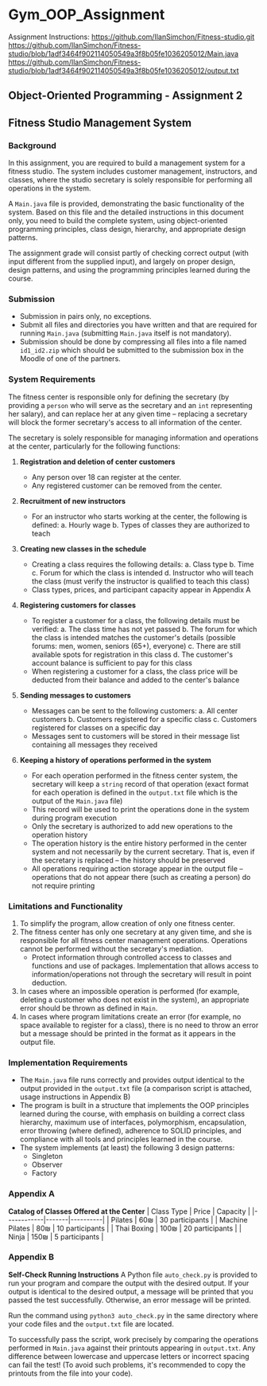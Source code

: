 # Gym_OOP_Assignment
Assignment Instructions:
https://github.com/IlanSimchon/Fitness-studio.git
https://github.com/IlanSimchon/Fitness-studio/blob/1adf3464f902114050549a3f8b05fe1036205012/Main.java
https://github.com/IlanSimchon/Fitness-studio/blob/1adf3464f902114050549a3f8b05fe1036205012/output.txt

## Object-Oriented Programming - Assignment 2
## Fitness Studio Management System

### Background
In this assignment, you are required to build a management system for a fitness studio. The system includes customer management, instructors, and classes, where the studio secretary is solely responsible for performing all operations in the system.

A `Main.java` file is provided, demonstrating the basic functionality of the system. Based on this file and the detailed instructions in this document only, you need to build the complete system, using object-oriented programming principles, class design, hierarchy, and appropriate design patterns.

The assignment grade will consist partly of checking correct output (with input different from the supplied input), and largely on proper design, design patterns, and using the programming principles learned during the course.

### Submission
- Submission in pairs only, no exceptions.
- Submit all files and directories you have written and that are required for running `Main.java` (submitting `Main.java` itself is not mandatory).
- Submission should be done by compressing all files into a file named `id1_id2.zip` which should be submitted to the submission box in the Moodle of one of the partners.

### System Requirements
The fitness center is responsible only for defining the secretary (by providing a `person` who will serve as the secretary and an `int` representing her salary), and can replace her at any given time – replacing a secretary will block the former secretary's access to all information of the center.

The secretary is solely responsible for managing information and operations at the center, particularly for the following functions:

1. **Registration and deletion of center customers**
   - Any person over 18 can register at the center.
   - Any registered customer can be removed from the center.

2. **Recruitment of new instructors**
   - For an instructor who starts working at the center, the following is defined:
     a. Hourly wage
     b. Types of classes they are authorized to teach

3. **Creating new classes in the schedule**
   - Creating a class requires the following details:
     a. Class type
     b. Time
     c. Forum for which the class is intended
     d. Instructor who will teach the class (must verify the instructor is qualified to teach this class)
   - Class types, prices, and participant capacity appear in Appendix A

4. **Registering customers for classes**
   - To register a customer for a class, the following details must be verified:
     a. The class time has not yet passed
     b. The forum for which the class is intended matches the customer's details (possible forums: men, women, seniors (65+), everyone)
     c. There are still available spots for registration in this class
     d. The customer's account balance is sufficient to pay for this class
   - When registering a customer for a class, the class price will be deducted from their balance and added to the center's balance

5. **Sending messages to customers**
   - Messages can be sent to the following customers:
     a. All center customers
     b. Customers registered for a specific class
     c. Customers registered for classes on a specific day
   - Messages sent to customers will be stored in their message list containing all messages they received

6. **Keeping a history of operations performed in the system**
   - For each operation performed in the fitness center system, the secretary will keep a `string` record of that operation (exact format for each operation is defined in the `output.txt` file which is the output of the `Main.java` file)
   - This record will be used to print the operations done in the system during program execution
   - Only the secretary is authorized to add new operations to the operation history
   - The operation history is the entire history performed in the center system and not necessarily by the current secretary. That is, even if the secretary is replaced – the history should be preserved
   - All operations requiring action storage appear in the output file – operations that do not appear there (such as creating a person) do not require printing

### Limitations and Functionality
1. To simplify the program, allow creation of only one fitness center.
2. The fitness center has only one secretary at any given time, and she is responsible for all fitness center management operations. Operations cannot be performed without the secretary's mediation.
   - Protect information through controlled access to classes and functions and use of packages. Implementation that allows access to information/operations not through the secretary will result in point deduction.
3. In cases where an impossible operation is performed (for example, deleting a customer who does not exist in the system), an appropriate error should be thrown as defined in `Main`.
4. In cases where program limitations create an error (for example, no space available to register for a class), there is no need to throw an error but a message should be printed in the format as it appears in the output file.

### Implementation Requirements
- The `Main.java` file runs correctly and provides output identical to the output provided in the `output.txt` file (a comparison script is attached, usage instructions in Appendix B)
- The program is built in a structure that implements the OOP principles learned during the course, with emphasis on building a correct class hierarchy, maximum use of interfaces, polymorphism, encapsulation, error throwing (where defined), adherence to SOLID principles, and compliance with all tools and principles learned in the course.
- The system implements (at least) the following 3 design patterns:
  - Singleton
  - Observer
  - Factory

### Appendix A
**Catalog of Classes Offered at the Center**
| Class Type | Price | Capacity |
|------------|-------|----------|
| Pilates | 60₪ | 30 participants |
| Machine Pilates | 80₪ | 10 participants |
| Thai Boxing | 100₪ | 20 participants |
| Ninja | 150₪ | 5 participants |

### Appendix B
**Self-Check Running Instructions**
A Python file `auto_check.py` is provided to run your program and compare the output with the desired output.
If your output is identical to the desired output, a message will be printed that you passed the test successfully. Otherwise, an error message will be printed.

Run the command using `python3 auto_check.py` in the same directory where your code files and the `output.txt` file are located.

To successfully pass the script, work precisely by comparing the operations performed in `Main.java` against their printouts appearing in `output.txt`. Any difference between lowercase and uppercase letters or incorrect spacing can fail the test! (To avoid such problems, it's recommended to copy the printouts from the file into your code).
